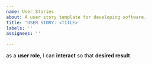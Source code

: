 ```yaml
---
name: User Stories
about: A user story template for developing software.
title: 'USER STORY: <TITLE>'
labels: ''
assignees: ''

---
```


as a **user role**, I can **interact** so that **desired result**
